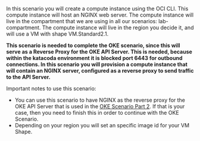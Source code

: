 In this scenario you will create a compute instance using the OCI CLI. This compute instance will host an NGINX web server. The compute instance will live
in the compartment that we are using in all our scenarios: lab-compartment.
The compute instance will live in the region you decide it, and will use a VM with shape VM.Standard2.1.

**This scenario is needed to complete the OKE scenario, since this will serve as a Reverse Proxy for the OKE API Server. This is needed, because within the
katacoda environment it is blocked port 6443 for outbound connections. 
In this scenario you will provision a compute instance that will contain an NGINX server, configured as a reverse proxy to send traffic to the API Server.**

Important notes to use this scenario:

- You can use this scenario to have NGINX as the reverse proxy for the OKE API Server that is used in the [OKE Scenario Part 2](https://www.katacoda.com/redexpertalliance/courses/oci-course/oke-redis-cache-and-functions-oci_part2 "OKE Scenario Part 2").
If that is your case, then you need to finish this in order to continue with the OKE Scenario.
- Depending on your region you will set an specific image id for your VM Shape.